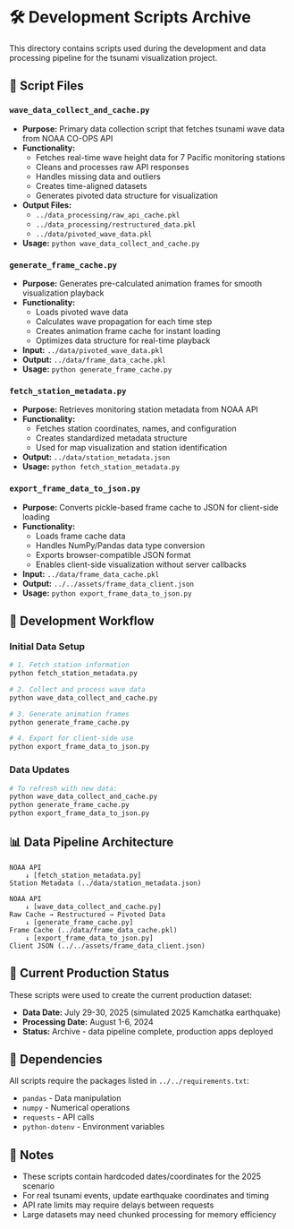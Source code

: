 # 🛠️ Development Scripts Archive

This directory contains scripts used during the development and data processing pipeline for the tsunami visualization project.

## 📁 Script Files

### `wave_data_collect_and_cache.py`
- **Purpose:** Primary data collection script that fetches tsunami wave data from NOAA CO-OPS API
- **Functionality:**
  - Fetches real-time wave height data for 7 Pacific monitoring stations
  - Cleans and processes raw API responses
  - Handles missing data and outliers
  - Creates time-aligned datasets
  - Generates pivoted data structure for visualization
- **Output Files:**
  - `../data_processing/raw_api_cache.pkl`
  - `../data_processing/restructured_data.pkl` 
  - `../data/pivoted_wave_data.pkl`
- **Usage:** `python wave_data_collect_and_cache.py`

### `generate_frame_cache.py`
- **Purpose:** Generates pre-calculated animation frames for smooth visualization playback
- **Functionality:**
  - Loads pivoted wave data
  - Calculates wave propagation for each time step
  - Creates animation frame cache for instant loading
  - Optimizes data structure for real-time playback
- **Input:** `../data/pivoted_wave_data.pkl`
- **Output:** `../data/frame_data_cache.pkl`
- **Usage:** `python generate_frame_cache.py`

### `fetch_station_metadata.py`
- **Purpose:** Retrieves monitoring station metadata from NOAA API
- **Functionality:**
  - Fetches station coordinates, names, and configuration
  - Creates standardized metadata structure
  - Used for map visualization and station identification
- **Output:** `../data/station_metadata.json`
- **Usage:** `python fetch_station_metadata.py`

### `export_frame_data_to_json.py`
- **Purpose:** Converts pickle-based frame cache to JSON for client-side loading
- **Functionality:**
  - Loads frame cache data
  - Handles NumPy/Pandas data type conversion
  - Exports browser-compatible JSON format
  - Enables client-side visualization without server callbacks
- **Input:** `../data/frame_data_cache.pkl`
- **Output:** `../../assets/frame_data_client.json`
- **Usage:** `python export_frame_data_to_json.py`

## 🔄 Development Workflow

### Initial Data Setup
```bash
# 1. Fetch station information
python fetch_station_metadata.py

# 2. Collect and process wave data  
python wave_data_collect_and_cache.py

# 3. Generate animation frames
python generate_frame_cache.py

# 4. Export for client-side use
python export_frame_data_to_json.py
```

### Data Updates
```bash
# To refresh with new data:
python wave_data_collect_and_cache.py
python generate_frame_cache.py  
python export_frame_data_to_json.py
```

## 📊 Data Pipeline Architecture

```
NOAA API
    ↓ [fetch_station_metadata.py]
Station Metadata (../data/station_metadata.json)

NOAA API  
    ↓ [wave_data_collect_and_cache.py]
Raw Cache → Restructured → Pivoted Data
    ↓ [generate_frame_cache.py]
Frame Cache (../data/frame_data_cache.pkl)
    ↓ [export_frame_data_to_json.py]  
Client JSON (../../assets/frame_data_client.json)
```

## 🎯 Current Production Status

These scripts were used to create the current production dataset:
- **Data Date:** July 29-30, 2025 (simulated 2025 Kamchatka earthquake)
- **Processing Date:** August 1-6, 2024
- **Status:** Archive - data pipeline complete, production apps deployed

## 🔧 Dependencies

All scripts require the packages listed in `../../requirements.txt`:
- `pandas` - Data manipulation
- `numpy` - Numerical operations  
- `requests` - API calls
- `python-dotenv` - Environment variables

## 🚨 Notes

- These scripts contain hardcoded dates/coordinates for the 2025 scenario
- For real tsunami events, update earthquake coordinates and timing
- API rate limits may require delays between requests
- Large datasets may need chunked processing for memory efficiency
